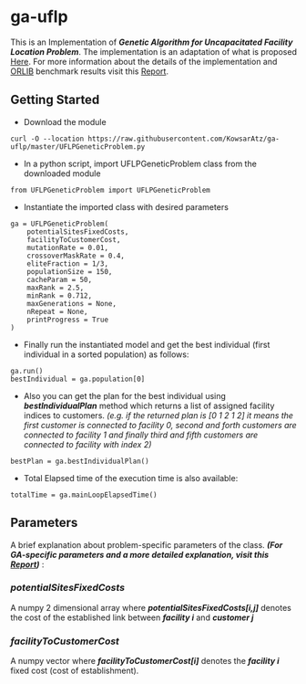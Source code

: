 # ga-uflp

This is an Implementation of _**Genetic Algorithm  for Uncapacitated Facility Location Problem**_. The implementation is an adaptation of what is proposed [Here](https://www.researchgate.net/publication/2488533_Solving_The_Simple_Plant_Location_Problem_By_Genetic_Algorithm).
For more information about the details of the implementation and [ORLIB](http://people.brunel.ac.uk/~mastjjb/jeb/orlib/uncapinfo.html) benchmark results visit this [Report](https://www.dropbox.com/s/gjujbn3a8hxv9i8/main.pdf?dl=0).

## **Getting Started**

* Download the module
```
curl -O --location https://raw.githubusercontent.com/KowsarAtz/ga-uflp/master/UFLPGeneticProblem.py
```

* In a python script, import UFLPGeneticProblem class from the downloaded module
```
from UFLPGeneticProblem import UFLPGeneticProblem
```

* Instantiate the imported class with desired parameters

```
ga = UFLPGeneticProblem(
    potentialSitesFixedCosts,
    facilityToCustomerCost,
    mutationRate = 0.01,
    crossoverMaskRate = 0.4,
    eliteFraction = 1/3,
    populationSize = 150,
    cacheParam = 50,
    maxRank = 2.5,
    minRank = 0.712,
    maxGenerations = None,
    nRepeat = None,
    printProgress = True
)
```

* Finally run the instantiated model and get the best individual (first individual in a sorted population) as follows:

```
ga.run()
bestIndividual = ga.population[0]
```

* Also you can get the plan for the best individual using ***bestIndividualPlan*** method which returns a list of assigned facility indices to customers. *(e.g. if the returned plan is [0 1 2 1 2] it means the first customer is connected to facility 0, second and forth customers are connected to facility 1 and finally third and fifth customers are connected to facility with index 2)*

```
bestPlan = ga.bestIndividualPlan()
```

* Total Elapsed time of the execution time is also available:
```
totalTime = ga.mainLoopElapsedTime()
```


## **Parameters**
A brief explanation about problem-specific parameters of the class. ***(For GA-specific parameters and a more detailed explanation, visit this [Report](https://www.dropbox.com/s/gjujbn3a8hxv9i8/main.pdf?dl=0))*** :

### ***potentialSitesFixedCosts***
A numpy 2 dimensional array where ***potentialSitesFixedCosts[i,j]*** denotes the cost of the established link between ***facility i*** and ***customer j*** 

### ***facilityToCustomerCost***
A numpy vector where ***facilityToCustomerCost[i]*** denotes the ***facility i*** fixed cost (cost of establishment).